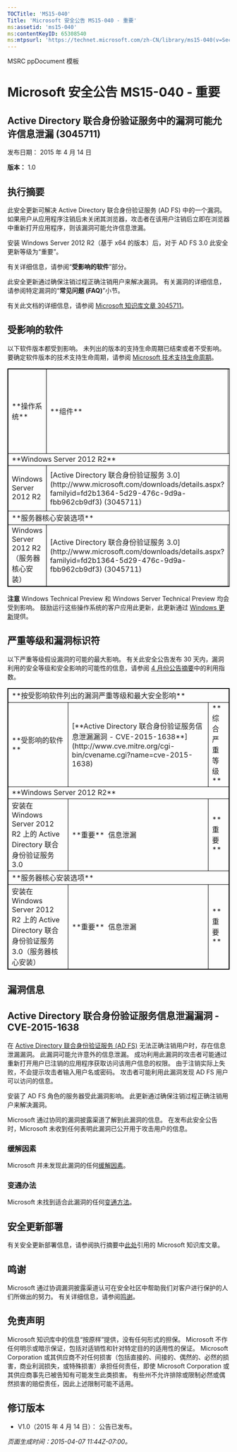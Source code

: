 ```yaml
---
TOCTitle: 'MS15-040'
Title: 'Microsoft 安全公告 MS15-040 - 重要'
ms:assetid: 'ms15-040'
ms:contentKeyID: 65308540
ms:mtpsurl: 'https://technet.microsoft.com/zh-CN/library/ms15-040(v=Security.10)'
---
```


MSRC ppDocument 模板

Microsoft 安全公告 MS15-040 - 重要
==================================

Active Directory 联合身份验证服务中的漏洞可能允许信息泄漏 (3045711)
-------------------------------------------------------------------

发布日期： 2015 年 4 月 14 日

**版本：** 1.0

执行摘要
--------

此安全更新可解决 Active Directory 联合身份验证服务 (AD FS) 中的一个漏洞。 如果用户从应用程序注销后未关闭其浏览器，攻击者在该用户注销后立即在浏览器中重新打开应用程序，则该漏洞可能允许信息泄漏。

安装 Windows Server 2012 R2（基于 x64 的版本）后，对于 AD FS 3.0 此安全更新等级为“重要”。

有关详细信息，请参阅“**受影响的软件**”部分。

此安全更新通过确保注销过程正确注销用户来解决漏洞。 有关漏洞的详细信息，请参阅特定漏洞的“**常见问题 (FAQ)**”小节。

有关此文档的详细信息，请参阅 [Microsoft 知识库文章 3045711](https://support.microsoft.com/zh-cn/kb/3045711)。

受影响的软件
------------

以下软件版本都受到影响。 未列出的版本的支持生命周期已结束或者不受影响。 要确定软件版本的技术支持生命周期，请参阅 [Microsoft 技术支持生命周期](http://go.microsoft.com/fwlink/?linkid=21742)。

<p> </p>
<table style="border:1px solid black;">
<tr>
<td style="border:1px solid black;">
**操作系统**

</td>
<td style="border:1px solid black;">
**组件**

</td>
<td style="border:1px solid black;">
**最大安全影响**

</td>
<td style="border:1px solid black;">
**综合严重等级**

</td>
<td style="border:1px solid black;">
**替代的更新**

</td>
</tr>
<tr>
<td style="border:1px solid black;" colspan="5">
**Windows Server 2012 R2**

</td>
</tr>
<tr>
<td style="border:1px solid black;">
Windows Server 2012 R2

</td>
<td style="border:1px solid black;">
[Active Directory 联合身份验证服务 3.0](http://www.microsoft.com/downloads/details.aspx?familyid=fd2b1364-5d29-476c-9d9a-fbb962cb9df3)  
(3045711)

</td>
<td style="border:1px solid black;">
信息泄漏

</td>
<td style="border:1px solid black;">
重要

</td>
<td style="border:1px solid black;">
无

</td>
</tr>
<tr>
<td style="border:1px solid black;" colspan="5">
**服务器核心安装选项**

</td>
</tr>
<tr>
<td style="border:1px solid black;">
Windows Server 2012 R2（服务器核心安装）

</td>
<td style="border:1px solid black;">
[Active Directory 联合身份验证服务 3.0](http://www.microsoft.com/downloads/details.aspx?familyid=fd2b1364-5d29-476c-9d9a-fbb962cb9df3)  
(3045711)

</td>
<td style="border:1px solid black;">
信息泄漏

</td>
<td style="border:1px solid black;">
重要

</td>
<td style="border:1px solid black;">
无

</td>
</tr>
</table>

**注意** Windows Technical Preview 和 Windows Server Technical Preview 均会受到影响。 鼓励运行这些操作系统的客户应用此更新，此更新通过 [Windows 更新](http://update.microsoft.com/microsoftupdate/v6/vistadefault.aspx?ln=zh-cn)提供。

严重等级和漏洞标识符
--------------------

以下严重等级假设漏洞的可能的最大影响。 有关此安全公告发布 30 天内，漏洞利用的安全等级和安全影响的可能性的信息，请参阅 [4 月份公告摘要](https://technet.microsoft.com/zh-cn/library/security/ms14-apr)中的利用指数。

<p> </p>
<table style="border:1px solid black;">
<tr>
<td style="border:1px solid black;" colspan="3">
**按受影响软件列出的漏洞严重等级和最大安全影响**

</td>
</tr>
<tr>
<td style="border:1px solid black;">
**受影响的软件**

</td>
<td style="border:1px solid black;">
[**Active Directory 联合身份验证服务信息泄漏漏洞 - CVE-2015-1638**](http://www.cve.mitre.org/cgi-bin/cvename.cgi?name=cve-2015-1638)

</td>
<td style="border:1px solid black;">
**综合严重等级**

</td>
</tr>
<tr>
<td style="border:1px solid black;" colspan="3">
**Windows Server 2012 R2**

</td>
</tr>
<tr>
<td style="border:1px solid black;">
安装在 Windows Server 2012 R2 上的 Active Directory 联合身份验证服务 3.0

</td>
<td style="border:1px solid black;">
**重要**   
信息泄漏

</td>
<td style="border:1px solid black;">
**重要**

</td>
</tr>
<tr>
<td style="border:1px solid black;" colspan="3">
**服务器核心安装选项**

</td>
</tr>
<tr>
<td style="border:1px solid black;">
安装在 Windows Server 2012 R2 上的 Active Directory 联合身份验证服务 3.0（服务器核心安装）

</td>
<td style="border:1px solid black;">
**重要**   
信息泄漏

</td>
<td style="border:1px solid black;">
**重要**

</td>
</tr>
</table>


漏洞信息
--------

Active Directory 联合身份验证服务信息泄漏漏洞 - CVE-2015-1638
-------------------------------------------------------------

在 [Active Directory 联合身份验证服务 (AD FS)](https://technet.microsoft.com/zh-cn/library/security/dn848375.aspx) 无法正确注销用户时，存在信息泄漏漏洞。 此漏洞可能允许意外的信息泄漏。 成功利用此漏洞的攻击者可能通过重新打开用户已注销的应用程序获取访问该用户信息的权限。 由于注销实际上失败，不会提示攻击者输入用户名或密码。 攻击者可能利用此漏洞发现 AD FS 用户可以访问的信息。

安装了 AD FS 角色的服务器受此漏洞影响。 此更新通过确保注销过程正确注销用户来解决漏洞。

Microsoft 通过协同的漏洞披露渠道了解到此漏洞的信息。 在发布此安全公告时，Microsoft 未收到任何表明此漏洞已公开用于攻击用户的信息。

### 缓解因素

Microsoft 并未发现此漏洞的任何[缓解因素](https://technet.microsoft.com/zh-cn/library/security/dn848375.aspx)。

### 变通办法

Microsoft 未找到适合此漏洞的任何[变通方法](https://technet.microsoft.com/zh-cn/library/security/dn848375.aspx)。

安全更新部署
------------

有关安全更新部署信息，请参阅执行摘要中[此处](#kbarticle)引用的 Microsoft 知识库文章。

鸣谢
----

Microsoft 通过协调漏洞披露渠道认可在安全社区中帮助我们对客户进行保护的人们所做出的努力。 有关详细信息，请参阅[鸣谢](https://technet.microsoft.com/zh-cn/library/security/dn903755.aspx)。

免责声明
--------

Microsoft 知识库中的信息“按原样”提供，没有任何形式的担保。 Microsoft 不作任何明示或暗示保证，包括对适销性和针对特定目的的适用性的保证。 Microsoft Corporation 或其供应商不对任何损害（包括直接的、间接的、偶然的、必然的损害，商业利润损失，或特殊损害）承担任何责任，即使 Microsoft Corporation 或其供应商事先已被告知有可能发生此类损害。 有些州不允许排除或限制必然或偶然损害的赔偿责任，因此上述限制可能不适用。

修订版本
--------

-   V1.0（2015 年 4 月 14 日）： 公告已发布。

*页面生成时间：2015-04-07 11:44Z-07:00。*
